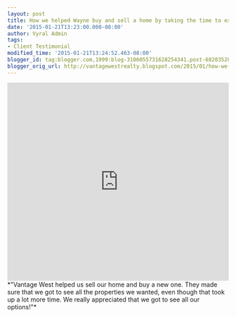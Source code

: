 ```yaml
---
layout: post
title: How we helped Wayne buy and sell a home by taking the time to explore different options
date: '2015-01-21T13:23:00.000-08:00'
author: Vyral Admin
tags:
- Client Testimonial
modified_time: '2015-01-21T13:24:52.463-08:00'
blogger_id: tag:blogger.com,1999:blog-3106055731628254341.post-6820352068264493210
blogger_orig_url: http://vantagewestrealty.blogspot.com/2015/01/how-we-helped-wayne-buy-and-sell-home.html
---
```


<iframe frameborder="no" height="450" scrolling="no" src="https://w.soundcloud.com/player/?url=https%3A//api.soundcloud.com/tracks/187181846&amp;auto_play=false&amp;hide_related=false&amp;show_comments=true&amp;show_user=true&amp;show_reposts=false&amp;visual=true" width="100%"></iframe>
*"Vantage West helped us sell our home and buy a new one. They made sure that we got to see all the properties we wanted, even though that took up a lot more time. We really appreciated that we got to see all our options!"*

